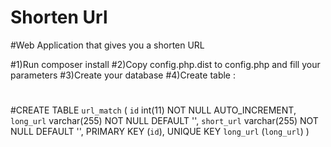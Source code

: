 # Shorten Url
#Web Application that gives you a shorten URL

#1)Run composer install
#2)Copy config.php.dist to config.php and fill your parameters
#3)Create your database
#4)Create table  :
#
#CREATE TABLE `url_match` (
  `id` int(11) NOT NULL AUTO_INCREMENT,
  `long_url` varchar(255) NOT NULL DEFAULT '',
  `short_url` varchar(255) NOT NULL DEFAULT '',
  PRIMARY KEY (`id`),
  UNIQUE KEY `long_url` (`long_url`)
  )
